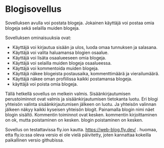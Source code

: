 # Blogisovellus

Sovelluksen avulla voi postata blogeja. Jokainen käyttäjä voi postaa omia blogeja 
sekä selailla muiden blogeja. 

Sovelluksen ominaisuuksia ovat:

- Käyttäjä voi kirjautua sisään ja ulos, luoda omaa tunnuksen ja salasana.
- Käyttäjä voi valita haluamansa blogien osaalue.
- Käyttäjä voi lisäta osaalueeseen omia blogeja. 
- Käyttäjä voi selailla muiden blogeja osaalueessa. 
- Käyttäjä voi kommentoida muiden blogeja. 
- Käyttäjä näkee blogeista postausaika, kommenttimäärä ja vierailumäärä. 
- Käyttäjä näkee oman profiilissa kaikki postamansa blogeja. 
- käyttäjä voi poista omia blogeja. 

Tällä hetkellä sovellus on melkein valmis. Sisäänkirjautumisen perustoiminnot ovat valmis ja sisäänkirjautumisen tietokanta luotu. 
Eri blogi yhteisön valinta sisäänkirjautumisen jälkeen on luotu. Ja yhteisön valinnan jälkeen näkyy kaikki kyseisen yhteisön blogit.
Painamalla blogin nimi näet blogin sisältö.
Kommentin toiminnot ovat kesken. kommentin kirjoittaminen on ok, mutta poistaminen on kesken. 
blogin poistaminen on kesken. 

Sovellus on testattavissa fly.ion kautta. 
https://web-blog.fly.dev/
. 
huomaa, etta fly.io:ssa oleva versio ei ole vielä päivitetty, joten kannattaa kokeilla paikallinen versio githubissa. 
